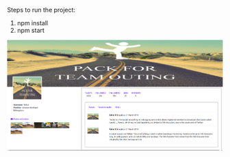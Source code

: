 Steps to run the project:
1. npm install
2. npm start

![image](https://github.com/Manishkotian/twitter-page/blob/master/public/images/twitter.png)
